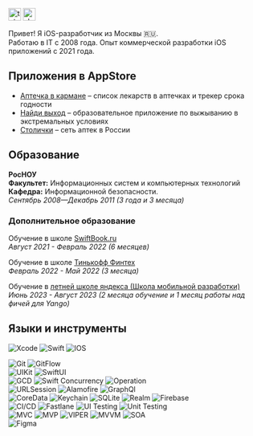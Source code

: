 [<img src='https://cdn.jsdelivr.net/npm/simple-icons@3.0.1/icons/telegram.svg' alt='telegram' height='25'>](https://t.me/zyfun)  [<img src='https://cdn.jsdelivr.net/npm/simple-icons@3.0.1/icons/vk.svg' alt='vk' height='25'>](https://vk.com/zyfun)

Привет! Я iOS-разработчик из Москвы 🇷🇺. <br/>
Работаю в IT с 2008 года. Опыт коммерческой разработки iOS приложений с 2021 года. <br/>

## Приложения в AppStore
- [Аптечка в кармане](https://apps.apple.com/ru/app/аптечка-в-кармане/id1611315301) – список лекарств в аптечках и трекер срока годности
- [Найди выход](https://apps.apple.com/ru/app/найди-выход/id6447462366) – образовательное приложение по выжыванию в экстремальных условиях
- [Столички](https://apps.apple.com/ru/app/%D0%B0%D0%BF%D1%82%D0%B5%D0%BA%D0%B0-%D1%81%D1%82%D0%BE%D0%BB%D0%B8%D1%87%D0%BA%D0%B8/id1384860237) – сеть аптек в России

## Образование
**РосНОУ** <br/>
**Факультет:** Информационных систем и компьютерных технологий <br/>
**Кафедра:**  Информационной безопасности. <br/>
*Сентябрь 2008—Декабрь 2011 (3 года и 3 месяца)*

### Дополнительное образование
Обучение в школе [SwiftBook.ru](https://swiftbook.ru) <br/>
*Август 2021 - Февраль 2022 (6 месяцев)*

Обучение в школе [Тинькофф Финтех](https://fintech.tinkoff.ru/study/fintech/ios/) <br/>
*Февраль 2022 - Май 2022 (3 месяца)*

Обучение в [летней школе яндекса (Школа мобильной разработки)](https://yandex.ru/yaintern/schools/mobile) <br/>
*Июнь 2023 - Август 2023 (2 месяца обучение и 1 месяц работы над фичей для Yango)*

## Языки и инструменты
  ![Xcode](https://img.shields.io/badge/Xcode-007ACC?style=for-the-badge&logo=Xcode&logoColor=white)  ![Swift](https://img.shields.io/badge/swift-F54A2A?style=for-the-badge&logo=swift&logoColor=white)  ![IOS](https://img.shields.io/badge/iOS-000000?style=for-the-badge&logo=ios&logoColor=white)
  
  ![Git](https://img.shields.io/badge/Git-90%25-brightgreen)
  ![GitFlow](https://img.shields.io/badge/GitFlow-90%25-brightgreen)
  <br/>
  ![UIKit](https://img.shields.io/badge/UIKit-80%25-brightgreen)
  ![SwiftUI](https://img.shields.io/badge/SwiftUI-80%25-brightgreen)
  <br/>
  ![GCD](https://img.shields.io/badge/GCD-70%25-green)
  ![Swift Concurrency](https://img.shields.io/badge/Swift_Concurrency-70%25-green)
  ![Operation](https://img.shields.io/badge/Operation-30%25-orange)
  <br/>
  ![URLSession](https://img.shields.io/badge/URLSession-55%25-green)
  ![Alamofire](https://img.shields.io/badge/Alamofire-15%25-red)
  ![GraphQl](https://img.shields.io/badge/GraphQl-30%25-orange)
  <br/>
  ![CoreData](https://img.shields.io/badge/CoreData-75%25-green)
  ![Keychain](https://img.shields.io/badge/Keychain-45%25-yellow)
  ![SQLite](https://img.shields.io/badge/SQLite-30%25-orange)
  ![Realm](https://img.shields.io/badge/Realm-30%25-orange)
  ![Firebase](https://img.shields.io/badge/Firebase-15%25-red)
  <br/>
  ![CI/CD](https://img.shields.io/badge/CI/CD-30%25-orange)
  ![Fastlane](https://img.shields.io/badge/Fastlane-10%25-red) 
  ![UI Testing](https://img.shields.io/badge/UI_Testing-30%25-orange)
  ![Unit Testing](https://img.shields.io/badge/Unit_Testing-40%25-yellow) 
  <br/>
  ![MVC](https://img.shields.io/badge/MVC-80%25-brightgreen)
  ![MVP](https://img.shields.io/badge/MVP-80%25-brightgreen)
  ![VIPER](https://img.shields.io/badge/VIPER-85%25-brightgreen)
  ![MVVM](https://img.shields.io/badge/MVVM-80%25-brightgreen)
  ![SOA](https://img.shields.io/badge/SOA-75%25-green)
  <br/>
  ![Figma](https://img.shields.io/badge/Figma-40%25-yellow)
  
  
  
<!--
**ZyFun/ZyFun** is a ✨ _special_ ✨ repository because its `README.md` (this file) appears on your GitHub profile.

Here are some ideas to get you started:

- 🔭 I’m currently working on ...
- 🌱 I’m currently learning ...
- 👯 I’m looking to collaborate on ...
- 🤔 I’m looking for help with ...
- 💬 Ask me about ...
- 📫 How to reach me: ...
- 😄 Pronouns: ...
- ⚡ Fun fact: ...
-->
